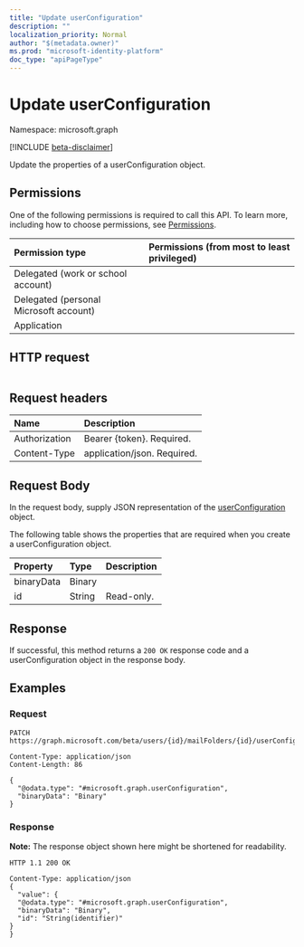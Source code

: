 ```yaml
---
title: "Update userConfiguration"
description: ""
localization_priority: Normal
author: "$(metadata.owner)"
ms.prod: "microsoft-identity-platform"
doc_type: "apiPageType"
---
```


# Update userConfiguration

Namespace: microsoft.graph

[!INCLUDE [beta-disclaimer](../../includes/beta-disclaimer.md)]

Update the properties of a userConfiguration object.

## Permissions

One of the following permissions is required to call this API. To learn more, including how to choose permissions, see [Permissions](/graph/permissions-reference).

| Permission type                        | Permissions (from most to least privileged) |
| :------------------------------------- | :------------------------------------------ |
| Delegated (work or school account)     |                                             |
| Delegated (personal Microsoft account) |                                             |
| Application                            |                                             |

## HTTP request

<!-- {
  "blockType": "ignored"
}
-->

```http

```

## Request headers

| Name          | Description                 |
| :------------ | :-------------------------- |
| Authorization | Bearer {token}. Required.   |
| Content-Type  | application/json. Required. |

## Request Body

In the request body, supply JSON representation of the [userConfiguration](../resources/-userconfiguration.md) object.

<!-- Actions and Functions -->

<!-- CRUD Methods -->

The following table shows the properties that are required when you create a userConfiguration object.

| Property   | Type   | Description |
| :--------- | :----- | :---------- |
| binaryData | Binary |             |
| id         | String | Read-only.  |

## Response

If successful, this method returns a `200 OK` response code and a userConfiguration object in the response body.

## Examples

### Request

<!-- {
  "blockType": "request",
  "name": "update_userconfiguration"
}
-->

```http
PATCH https://graph.microsoft.com/beta/users/{id}/mailFolders/{id}/userConfigurations/{id}

Content-Type: application/json
Content-Length: 86

{
  "@odata.type": "#microsoft.graph.userConfiguration",
  "binaryData": "Binary"
}

```

### Response

**Note:** The response object shown here might be shortened for readability.

<!-- {
  "blockType": "response",
  "truncated": true,
  "@odata.type": "Microsoft.OutlookServices.userConfiguration"
}
-->

```http
HTTP 1.1 200 OK

Content-Type: application/json
{
  "value": {
  "@odata.type": "#microsoft.graph.userConfiguration",
  "binaryData": "Binary",
  "id": "String(identifier)"
}
}

```
